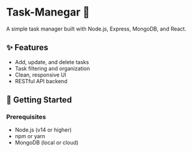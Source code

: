 # Task-Manegar 📝

A simple task manager built with Node.js, Express, MongoDB, and React.

## ✨ Features

- Add, update, and delete tasks  
- Task filtering and organization  
- Clean, responsive UI  
- RESTful API backend

## 🚀 Getting Started

### Prerequisites

- Node.js (v14 or higher)
- npm or yarn
- MongoDB (local or cloud)

